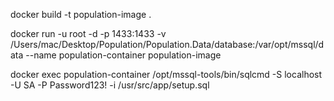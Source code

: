 docker build -t population-image .

docker run -u root -d -p 1433:1433 -v /Users/mac/Desktop/Population/Population.Data/database:/var/opt/mssql/data --name population-container population-image

docker exec population-container /opt/mssql-tools/bin/sqlcmd -S localhost -U SA -P Password123! -i /usr/src/app/setup.sql